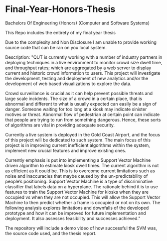 # Final-Year-Honors-Thesis

Bachelors Of Engineering (Honors) (Computer and Software Systems)

This Repo includes the entirety of my final year thesis

Due to the complexity and Non Disclosure I am unable to provide working source code that can be ran on you local system.

Description:
"QUT is currently working with a number of industry partners in deploying techniques in a live environment to monitor crowd size
dwell time, and throughput rates; which are aggregated by a web server to display current and historic crowd information to users.
This project will investigate the development, testing and deployment of new analytics and/or the development of web based
visualizations to explore the data. 

Crowd surveillance is crucial as it can help prevent possible threats and large scale
incidents. The size of a crowd in a certain place, that is abnormal and different to what is usually expected can easily be a
sign of danger. Someone waiting for too long at a kiosk may indicate sinister motives or threat. Abnormal flow of pedestrian at
certain point can indicate that people are trying to run from something dangerous. Hence, these sorts of algorithms are vital in
providing adequate security.

Currently a live system is deployed in the Gold Coast Airport, and the focus of this project will be
dedicated to such system. The main focus of this project is in improving current inefficient algorithms within the system,
implement new crucial features and improve existing ones.

Currently emphasis is put into implementing a Support Vector Machine driven algorithm to estimate kiosk dwell times.
The current algorithm is not as efficient as it could be. This is to overcome current limitations such as noise and inaccuracies that maybe caused by the un-predictability of people’s positioning.
Support Vector Machine is a type of discriminative classifier that labels data on a hyperplane.
The rationale behind it is to use features to train the Support Vector Machine for kiosks when they are occupied vs when they
are not occupied. This will allow the Support Vector Machine to then predict whether a frame is occupied or not on its own.
The following analysis explores limitations and downfalls of the developed prototype and how it can be improved for future
implementation and deployment. It also assesses feasibility and successes achieved."

The repository will include a demo video of how successful the SVM was, the source code used, and the thesis report.
